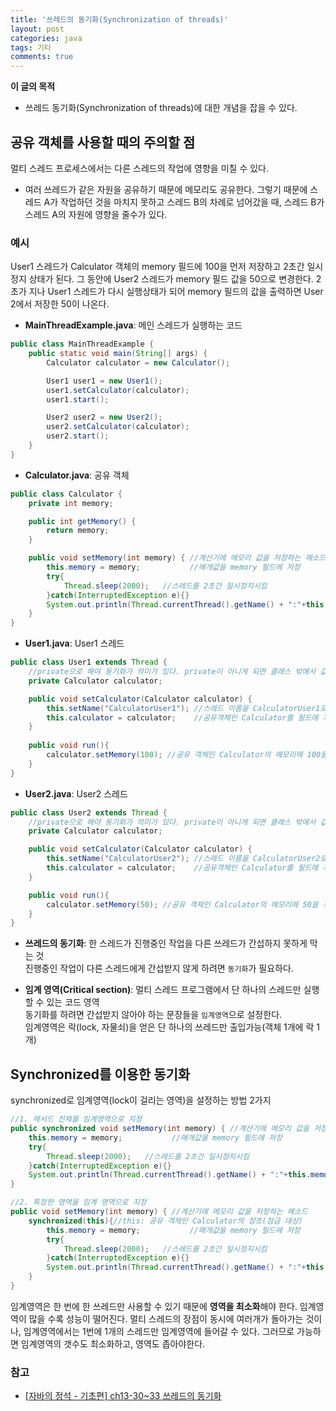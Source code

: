 ```yaml
---
title: '쓰레드의 동기화(Synchronization of threads)'
layout: post
categories: java
tags: 기타
comments: true
---
```


**이 글의 목적**
- 쓰레드 동기화(Synchronization of threads)에 대한 개념을 잡을 수 있다.

## 공유 객체를 사용할 때의 주의할 점
멀티 스레드 프로세스에서는 다른 스레드의 작업에 영향을 미칠 수 있다.
- 여러 쓰레드가 같은 자원을 공유하기 때문에 메모리도 공유한다. 그렇기 때문에 스레드 A가 작업하던 것을 마치지 못하고 스레드 B의 차례로 넘어갔을 때, 스레드 B가 스레드 A의 자원에 영향을 줄수가 있다.

### 예시
User1 스레드가 Calculator 객체의 memory 필드에 100을 먼저 저장하고 2초간 일시 정지 상태가 된다. 그 동안에 User2 스레드가 memory 필드 값을 50으로 변경한다. 2초가 지나 User1 스레드가 다시 실행상태가 되어 memory 필드의 값을 출력하면 User 2에서 저장한 50이 나온다.

- **MainThreadExample.java**: 메인 스레드가 실행하는 코드
```java
public class MainThreadExample {
    public static void main(String[] args) {
        Calculator calculator = new Calculator();

        User1 user1 = new User1();
        user1.setCalculator(calculator);
        user1.start();

        User2 user2 = new User2();
        user2.setCalculator(calculator);
        user2.start();
    }
}
```
- **Calculator.java**: 공유 객체
```java
public class Calculator {
    private int memory;

    public int getMemory() {
        return memory;
    }

    public void setMemory(int memory) { //계산기에 메모리 값을 저장하는 메소드
        this.memory = memory;           //매개값을 memory 필드에 저장
        try{
            Thread.sleep(2000);   //스레드를 2초간 일시정지시킴
        }catch(InterruptedException e){}
        System.out.println(Thread.currentThread().getName() + ":"+this.memory);//스레드의 이름: 메모리값
    }
}
```
- **User1.java**: User1 스레드
```java
public class User1 extends Thread {
    //private으로 해야 동기화가 의미가 있다. private이 아니게 되면 클래스 밖에서 값을 마음대로 바꿀 수 있기 때문이다.
    private Calculator calculator;

    public void setCalculator(Calculator calculator) {
        this.setName("CalculatorUser1"); //스레드 이름을 CalculatorUser1로 설정
        this.calculator = calculator;    //공유객체인 Calculator를 필드에 저장
    }
    
    public void run(){
        calculator.setMemory(100); //공유 객체인 Calculator의 메모리에 100을 저장
    }
}
```
- **User2.java**: User2 스레드
```java
public class User2 extends Thread {
    //private으로 해야 동기화가 의미가 있다. private이 아니게 되면 클래스 밖에서 값을 마음대로 바꿀 수 있기 때문이다.
    private Calculator calculator;

    public void setCalculator(Calculator calculator) {
        this.setName("CalculatorUser2"); //스레드 이름을 CalculatorUser2로 설정
        this.calculator = calculator;    //공유객체인 Calculator를 필드에 저장
    }

    public void run(){
        calculator.setMemory(50); //공유 객체인 Calculator의 메모리에 50을 저장
    }
}
```
- **쓰레드의 동기화**: 한 스레드가 진행중인 작업을 다른 쓰레드가 간섭하지 못하게 막는 것  
진행중인 작업이 다른 스레드에게 간섭받지 않게 하려면 `동기화`가 필요하다.

- **임계 영역(Critical section)**: 멀티 스레드 프로그램에서 단 하나의 스레드만 실행할 수 있는 코드 영역  
동기화를 하려면 간섭받지 않아야 하는 문장들을 `임계영역`으로 설정한다.  
임계영역은 락(lock, 자물쇠)을 얻은 단 하나의 쓰레드만 출입가능(객체 1개에 락 1개)

## Synchronized를 이용한 동기화
synchronized로 임계영역(lock이 걸리는 영역)을 설정하는 방법 2가지
```java
//1. 메서드 전체를 임계영역으로 지정
public synchronized void setMemory(int memory) { //계산기에 메모리 값을 저장하는 메소드
    this.memory = memory;           //매개값을 memory 필드에 저장
    try{
        Thread.sleep(2000);   //스레드를 2초간 일시정지시킴
    }catch(InterruptedException e){}
    System.out.println(Thread.currentThread().getName() + ":"+this.memory);//스레드의 이름: 메모리값
}

//2. 특정한 영역을 임계 영역으로 지정
public void setMemory(int memory) { //계산기에 메모리 값을 저장하는 메소드
    synchronized(this){//this: 공유 객체인 Calculator의 참조(잠금 대상)
        this.memory = memory;           //매개값을 memory 필드에 저장
        try{
            Thread.sleep(2000);   //스레드를 2초간 일시정지시킴
        }catch(InterruptedException e){}
        System.out.println(Thread.currentThread().getName() + ":"+this.memory);//스레드의 이름: 메모리값
    }
}
```

임계영역은 한 번에 한 쓰레드만 사용할 수 있기 때문에 **영역을 최소화**해야 한다. 임계영역이 많을 수록 성능이 떨어진다. 멀티 스레드의 장점이 동시에 여러개가 돌아가는 것이나, 임계영역에서는 1번에 1개의 스레드만 임계영역에 들어갈 수 있다. 그러므로 가능하면 임계영역의 갯수도 최소화하고, 영역도 좁아야한다.

### 참고
- [[자바의 정석 - 기초편] ch13-30~33 쓰레드의 동기화](https://www.youtube.com/watch?v=g4vP5wuAoPI&t=294s)